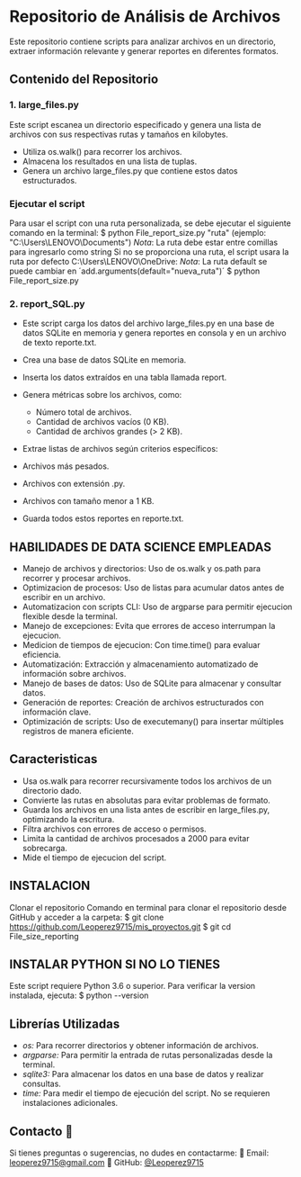 
# Repositorio de Análisis de Archivos
Este repositorio contiene scripts para analizar archivos en un directorio, extraer información relevante y generar reportes en diferentes formatos.

## Contenido del Repositorio
### 1. large_files.py
Este script escanea un directorio especificado y genera una lista de archivos con sus respectivas rutas y tamaños en kilobytes.

- Utiliza os.walk() para recorrer los archivos.
- Almacena los resultados en una lista de tuplas.
- Genera un archivo large_files.py que contiene estos datos estructurados.

### Ejecutar el script
Para usar el script con una ruta personalizada, se debe ejecutar el siguiente comando en la terminal:
    $ python File_report_size.py "ruta" (ejemplo: "C:\Users\LENOVO\Documents")
    *_Nota_*: La ruta debe estar entre comillas para ingresarlo como string
Si no se proporciona una ruta, el script usara la ruta por defecto C:\Users\LENOVO\OneDrive:
    *_Nota_*: La ruta default se puede cambiar en ´add.arguments(default="nueva_ruta")´
    $ python File_report_size.py

### 2. report_SQL.py
- Este script carga los datos del archivo large_files.py en una base de datos SQLite en memoria y genera reportes en consola y en un archivo de texto reporte.txt.
- Crea una base de datos SQLite en memoria.
- Inserta los datos extraídos en una tabla llamada report.
- Genera métricas sobre los archivos, como:
    - Número total de archivos.
    - Cantidad de archivos vacíos (0 KB).
    - Cantidad de archivos grandes (> 2 KB).

- Extrae listas de archivos según criterios específicos:
- Archivos más pesados.
- Archivos con extensión .py.
- Archivos con tamaño menor a 1 KB.
- Guarda todos estos reportes en reporte.txt.

## HABILIDADES DE DATA SCIENCE EMPLEADAS
- Manejo de archivos y directorios: Uso de os.walk y os.path para recorrer y procesar archivos.
- Optimizacion de procesos: Uso de listas para acumular datos antes de escribir en un archivo.
- Automatizacion con scripts CLI: Uso de argparse para permitir ejecucion flexible desde la terminal.
- Manejo de excepciones: Evita que errores de acceso interrumpan la ejecucion.
- Medicion de tiempos de ejecucion: Con time.time() para evaluar eficiencia.
- Automatización: Extracción y almacenamiento automatizado de información sobre archivos.
- Manejo de bases de datos: Uso de SQLite para almacenar y consultar datos.
- Generación de reportes: Creación de archivos estructurados con información clave.
- Optimización de scripts: Uso de executemany() para insertar múltiples registros de manera eficiente.

## Caracteristicas
- Usa os.walk para recorrer recursivamente todos los archivos de un directorio dado.
- Convierte las rutas en absolutas para evitar problemas de formato.
- Guarda los archivos en una lista antes de escribir en large_files.py, optimizando la escritura.
- Filtra archivos con errores de acceso o permisos.
- Limita la cantidad de archivos procesados a 2000 para evitar sobrecarga.
- Mide el tiempo de ejecucion del script.

## INSTALACION
Clonar el repositorio
Comando en terminal para clonar el repositorio desde GitHub y acceder a la carpeta:
    $ git clone https://github.com/Leoperez9715/mis_proyectos.git
    $ git cd File_size_reporting

## INSTALAR PYTHON SI NO LO TIENES
Este script requiere Python 3.6 o superior. Para verificar la version instalada, ejecuta:
    $ python --version

## Librerías Utilizadas
* *os:* Para recorrer directorios y obtener información de archivos.
* *argparse:* Para permitir la entrada de rutas personalizadas desde la terminal.
* *sqlite3:* Para almacenar los datos en una base de datos y realizar consultas.
* *time:* Para medir el tiempo de ejecución del script.
No se requieren instalaciones adicionales.

## Contacto 🤝
Si tienes preguntas o sugerencias, no dudes en contactarme:
📧 Email: leoperez9715@gmail.com 
🐍 GitHub: [@Leoperez9715](https://github.com/Leoperez9715)


